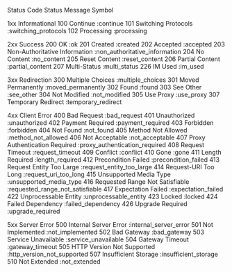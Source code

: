 Status Code	Status Message	Symbol

1xx Informational
100	Continue	:continue
101	Switching Protocols	:switching_protocols
102	Processing	:processing
 
2xx Success
200	OK	:ok
201	Created	:created
202	Accepted	:accepted
203	Non-Authoritative Information	:non_authoritative_information
204	No Content	:no_content
205	Reset Content	:reset_content
206	Partial Content	:partial_content
207	Multi-Status	:multi_status
226	IM Used	:im_used
 
3xx Redirection
300	Multiple Choices	:multiple_choices
301	Moved Permanently	:moved_permanently
302	Found	:found
303	See Other	:see_other
304	Not Modified	:not_modified
305	Use Proxy	:use_proxy
307	Temporary Redirect	:temporary_redirect
 
4xx Client Error
400	Bad Request	:bad_request
401	Unauthorized	:unauthorized
402	Payment Required	:payment_required
403	Forbidden	:forbidden
404	Not Found	:not_found
405	Method Not Allowed	:method_not_allowed
406	Not Acceptable	:not_acceptable
407	Proxy Authentication Required	:proxy_authentication_required
408	Request Timeout	:request_timeout
409	Conflict	:conflict
410	Gone	:gone
411	Length Required	:length_required
412	Precondition Failed	:precondition_failed
413	Request Entity Too Large	:request_entity_too_large
414	Request-URI Too Long	:request_uri_too_long
415	Unsupported Media Type	:unsupported_media_type
416	Requested Range Not Satisfiable	:requested_range_not_satisfiable
417	Expectation Failed	:expectation_failed
422	Unprocessable Entity	:unprocessable_entity
423	Locked	:locked
424	Failed Dependency	:failed_dependency
426	Upgrade Required	:upgrade_required
 
5xx Server Error
500	Internal Server Error	:internal_server_error
501	Not Implemented	:not_implemented
502	Bad Gateway	:bad_gateway
503	Service Unavailable	:service_unavailable
504	Gateway Timeout	:gateway_timeout
505	HTTP Version Not Supported	:http_version_not_supported
507	Insufficient Storage	:insufficient_storage
510	Not Extended	:not_extended